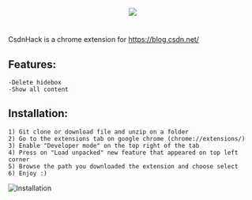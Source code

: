 <p align="center">
<img src="https://img-home.csdnimg.cn/images/20201124032511.png">
</p>

#


CsdnHack is a chrome extension for https://blog.csdn.net/

## Features:
  
    -Delete hidebox
    -Show all content


## Installation:
    
    1) Git clone or download file and unzip on a folder 
    2) Go to the extensions tab on google chrome (chrome://extensions/)
    3) Enable "Developer mode" on the top right of the tab
    4) Press on "Load unpacked" new feature that appeared on top left corner
    5) Browse the path you downloaded the extension and choose select
    6) Enjoy :)
   
  ![Installation](https://user-images.githubusercontent.com/67743899/149144506-714a84a0-cd10-4155-91fe-20c39753b578.jpg)
  
